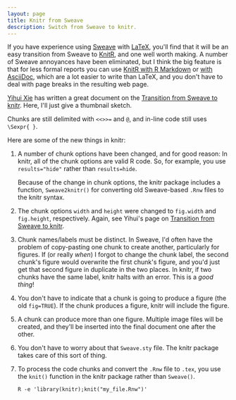 ```yaml
---
layout: page
title: Knitr from Sweave
description: Switch from Sweave to knitr.
---
```


If you have experience using [Sweave](http://leisch.userweb.mwn.de/Sweave/) with
[LaTeX](https://www.latex-project.org), you'll find that it will be an
easy transition from Sweave to [KnitR](https://yihui.name/knitr/), and
one well worth making. A number of Sweave annoyances have been
eliminated, but I think the big feature is that for less formal
reports you can use [KnitR with R Markdown](Rmarkdown.html) or
[with AsciiDoc](asciidoc.html), which are a lot easier to write than
LaTeX, and you don't have to deal with page breaks in the resulting
web page.

[Yihui Xie](https://yihui.name/) has written a great document on the
[Transition from Sweave to knitr](https://yihui.name/knitr/demo/sweave/). Here,
I'll just give a thumbnail sketch.

Chunks are still delimited with `<<>>=` and `@`, and in-line code
still uses `\Sexpr{ }`.

Here are some of the new things in knitr:

1. A number of chunk options have been changed, and for good reason:
   In knitr, all of the chunk options are valid R code. So, for example,
   you use `results="hide"` rather than `results=hide`.

   Because of the change in chunk options, the knitr package includes a
   function, `Sweave2knitr()` for converting old Sweave-based `.Rnw`
   files to the knitr syntax.

2. The chunk options `width` and `height` were changed to `fig.width`
   and `fig.height`, respectively. Again, see Yihui's page on
   [Transition from Sweave to knitr](https://yihui.name/knitr/demo/sweave/).

3. Chunk names/labels must be distinct. In Sweave, I'd often have the
   problem of copy-pasting one chunk to create another, particularly for
   figures. If (or really _when_) I forgot to change the chunk label, the
   second chunk's figure would overwrite the first chunk's figure, and
   you'd just get that second figure in duplicate in the two places. In
   knitr, if two chunks have the same label, knitr halts with an error.
   This is a _good thing_!

4. You don't have to indicate that a chunk is going to produce a
   figure (the old `fig=TRUE`). If the chunk produces a figure, knitr
   will include the figure.

5. A chunk can produce more than one figure. Multiple image files will
   be created, and they'll be inserted into the final document one after
   the other.

6. You don't have to worry about that `Sweave.sty` file. The knitr
   package takes care of this sort of thing.

7. To process the code chunks and convert the `.Rnw` file to `.tex`,
   you use the `knit()` function in the knitr package rather than
   `Sweave()`.

       R -e 'library(knitr);knit("my_file.Rnw")'
